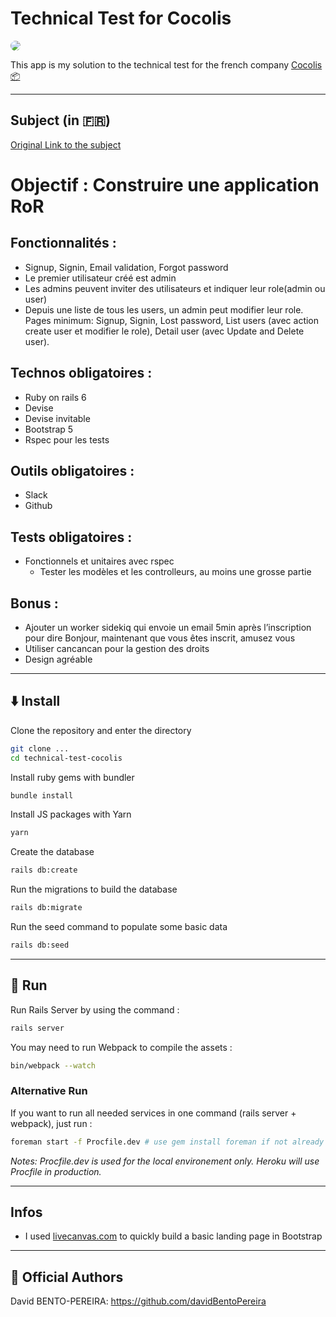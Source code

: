 # Technical Test for Cocolis

<img src="https://www.cocolis.fr/_next/static/images/og_default_29_06_21-2a7f4ed592c79cea2472a249f2780938.png" style="border-radius: 15px ">

This app is my solution to the technical test for the french company [Cocolis 📦](https://www.cocolis.fr/)

---

## Subject (in 🇫🇷)

[Original Link to the subject](https://cocolis.notion.site/Backend-Rails-b601257f4dc34a31b2245b17efa5b718)
# Objectif : Construire une application RoR

## Fonctionnalités :

- Signup, Signin, Email validation, Forgot password
- Le premier utilisateur créé est admin
- Les admins peuvent inviter des utilisateurs et indiquer leur role(admin ou user)
- Depuis une liste de tous les users, un admin peut modifier leur role. Pages minimum: Signup, Signin, Lost password, List users (avec action create user et modifier le role), Detail user (avec Update and Delete user).

## Technos obligatoires :

- Ruby on rails 6
- Devise
- Devise invitable
- Bootstrap 5
- Rspec pour les tests

## Outils obligatoires :

- Slack
- Github

## Tests obligatoires :

- Fonctionnels et unitaires avec rspec
    - Tester les modèles et les controlleurs, au moins une grosse partie

## Bonus :

- Ajouter un worker sidekiq qui envoie un email 5min après l’inscription pour dire Bonjour, maintenant que vous êtes inscrit, amusez vous
- Utiliser cancancan pour la gestion des droits
- Design agréable

---


## ⬇️ Install

Clone the repository and enter the directory

```bash
git clone ...
cd technical-test-cocolis
```

Install ruby gems with bundler

```bash
bundle install
```

Install JS packages with Yarn

```bash
yarn
```

Create the database

```bash
rails db:create
```

Run the migrations to build the database

```bash
rails db:migrate
```

Run the seed command to populate some basic data

```bash
rails db:seed
```


---
## 🏃‍ Run

Run Rails Server by using the command :

```bash
rails server
```

You may need to run Webpack to compile the assets :

````bash
bin/webpack --watch
````

### Alternative Run

If you want to run all needed services in one command (rails server + webpack), just run :

````bash
foreman start -f Procfile.dev # use gem install foreman if not already installed in your computer
````

_Notes: Procfile.dev is used for the local environement only. Heroku will use Procfile in production._


---

## Infos

- I used [livecanvas.com](https://livecanvas.com/sections/) to quickly build a basic landing page in Bootstrap

--- 

## 🦄 Official Authors

David BENTO-PEREIRA: https://github.com/davidBentoPereira
